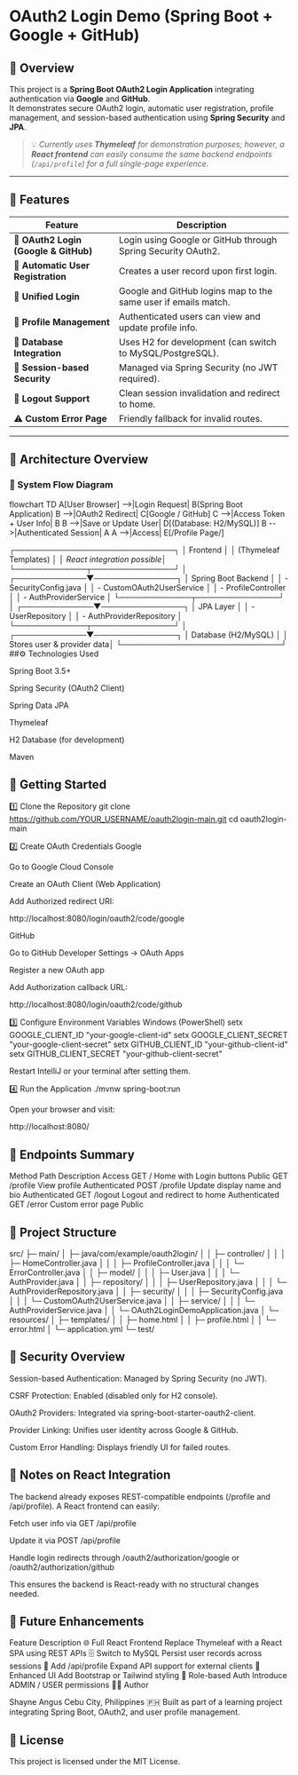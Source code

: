 # OAuth2 Login Demo (Spring Boot + Google + GitHub)

## 🧠 Overview
This project is a **Spring Boot OAuth2 Login Application** integrating authentication via **Google** and **GitHub**.  
It demonstrates secure OAuth2 login, automatic user registration, profile management, and session-based authentication using **Spring Security** and **JPA**.

> 💡 *Currently uses **Thymeleaf** for demonstration purposes; however, a **React frontend** can easily consume the same backend endpoints (`/api/profile`) for a full single-page experience.*

---

## 🎯 Features

| Feature | Description |
|----------|-------------|
| 🔐 **OAuth2 Login (Google & GitHub)** | Login using Google or GitHub through Spring Security OAuth2. |
| 👤 **Automatic User Registration** | Creates a user record upon first login. |
| 🔁 **Unified Login** | Google and GitHub logins map to the same user if emails match. |
| 📝 **Profile Management** | Authenticated users can view and update profile info. |
| 💾 **Database Integration** | Uses H2 for development (can switch to MySQL/PostgreSQL). |
| 🧱 **Session-based Security** | Managed via Spring Security (no JWT required). |
| 🚪 **Logout Support** | Clean session invalidation and redirect to home. |
| ⚠️ **Custom Error Page** | Friendly fallback for invalid routes. |

---

## 🧩 Architecture Overview

### 🧭 System Flow Diagram
flowchart TD
    A[User Browser] -->|Login Request| B(Spring Boot Application)
    B -->|OAuth2 Redirect| C[Google / GitHub]
    C -->|Access Token + User Info| B
    B -->|Save or Update User| D[(Database: H2/MySQL)]
    B -->|Authenticated Session| A
    A -->|Access| E[/Profile Page/]

┌─────────────────────────────┐
│         Frontend            │
│  (Thymeleaf Templates)      │
│  *React integration possible*│
└─────────────┬───────────────┘
              │
┌─────────────▼───────────────┐
│     Spring Boot Backend     │
│  - SecurityConfig.java      │
│  - CustomOAuth2UserService  │
│  - ProfileController        │
│  - AuthProviderService      │
└─────────────┬───────────────┘
              │
┌─────────────▼───────────────┐
│        JPA Layer            │
│  - UserRepository           │
│  - AuthProviderRepository   │
└─────────────┬───────────────┘
              │
┌─────────────▼───────────────┐
│    Database (H2/MySQL)      │
│  Stores user & provider data│
└─────────────────────────────┘
##⚙️ Technologies Used

Spring Boot 3.5+

Spring Security (OAuth2 Client)

Spring Data JPA

Thymeleaf

H2 Database (for development)

Maven

## 🚀 Getting Started
1️⃣ Clone the Repository
git clone https://github.com/YOUR_USERNAME/oauth2login-main.git
cd oauth2login-main

2️⃣ Create OAuth Credentials
Google

Go to Google Cloud Console

Create an OAuth Client (Web Application)

Add Authorized redirect URI:

http://localhost:8080/login/oauth2/code/google

GitHub

Go to GitHub Developer Settings → OAuth Apps

Register a new OAuth app

Add Authorization callback URL:

http://localhost:8080/login/oauth2/code/github

3️⃣ Configure Environment Variables
Windows (PowerShell)
setx GOOGLE_CLIENT_ID "your-google-client-id"
setx GOOGLE_CLIENT_SECRET "your-google-client-secret"
setx GITHUB_CLIENT_ID "your-github-client-id"
setx GITHUB_CLIENT_SECRET "your-github-client-secret"


Restart IntelliJ or your terminal after setting them.

4️⃣ Run the Application
./mvnw spring-boot:run


Open your browser and visit:

http://localhost:8080/

## 🔐 Endpoints Summary
Method	Path	Description	Access
GET	/	Home with Login buttons	Public
GET	/profile	View profile	Authenticated
POST	/profile	Update display name and bio	Authenticated
GET	/logout	Logout and redirect to home	Authenticated
GET	/error	Custom error page	Public
## 🧰 Project Structure
src/
 ├─ main/
 │   ├─ java/com/example/oauth2login/
 │   │   ├─ controller/
 │   │   │   ├─ HomeController.java
 │   │   │   ├─ ProfileController.java
 │   │   │   └─ ErrorController.java
 │   │   ├─ model/
 │   │   │   ├─ User.java
 │   │   │   └─ AuthProvider.java
 │   │   ├─ repository/
 │   │   │   ├─ UserRepository.java
 │   │   │   └─ AuthProviderRepository.java
 │   │   ├─ security/
 │   │   │   ├─ SecurityConfig.java
 │   │   │   └─ CustomOAuth2UserService.java
 │   │   ├─ service/
 │   │   │   └─ AuthProviderService.java
 │   │   └─ OAuth2LoginDemoApplication.java
 │   └─ resources/
 │       ├─ templates/
 │       │   ├─ home.html
 │       │   ├─ profile.html
 │       │   └─ error.html
 │       └─ application.yml
 └─ test/

## 🧩 Security Overview

Session-based Authentication: Managed by Spring Security (no JWT).

CSRF Protection: Enabled (disabled only for H2 console).

OAuth2 Providers: Integrated via spring-boot-starter-oauth2-client.

Provider Linking: Unifies user identity across Google & GitHub.

Custom Error Handling: Displays friendly UI for failed routes.

## 🧠 Notes on React Integration

The backend already exposes REST-compatible endpoints (/profile and /api/profile).
A React frontend can easily:

Fetch user info via GET /api/profile

Update it via POST /api/profile

Handle login redirects through /oauth2/authorization/google or /oauth2/authorization/github

This ensures the backend is React-ready with no structural changes needed.

## 🧱 Future Enhancements
Feature	Description
🌐 Full React Frontend	Replace Thymeleaf with a React SPA using REST APIs
🗄️ Switch to MySQL	Persist user records across sessions
🧠 Add /api/profile	Expand API support for external clients
🎨 Enhanced UI	Add Bootstrap or Tailwind styling
🧱 Role-based Auth	Introduce ADMIN / USER permissions
👨‍💻 Author

Shayne Angus
Cebu City, Philippines 🇵🇭
Built as part of a learning project integrating Spring Boot, OAuth2, and user profile management.

## 🏁 License

This project is licensed under the MIT License.
